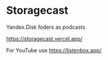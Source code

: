 # Storagecast

Yandex.Disk foders as podcasts

https://storagecast.vercel.app/

For YouTube use https://listenbox.app/
